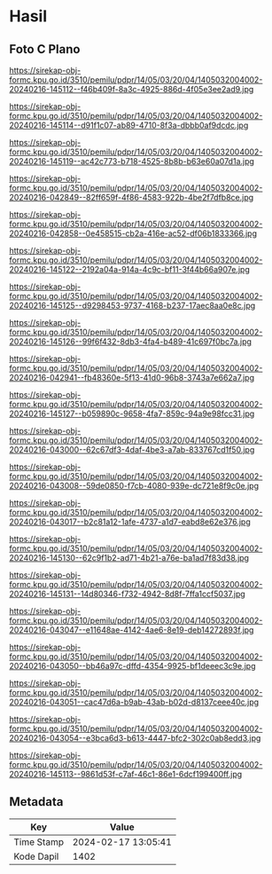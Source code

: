 # Hasil

## Foto C Plano

https://sirekap-obj-formc.kpu.go.id/3510/pemilu/pdpr/14/05/03/20/04/1405032004002-20240216-145112--f46b409f-8a3c-4925-886d-4f05e3ee2ad9.jpg

https://sirekap-obj-formc.kpu.go.id/3510/pemilu/pdpr/14/05/03/20/04/1405032004002-20240216-145114--d91f1c07-ab89-4710-8f3a-dbbb0af9dcdc.jpg

https://sirekap-obj-formc.kpu.go.id/3510/pemilu/pdpr/14/05/03/20/04/1405032004002-20240216-145119--ac42c773-b718-4525-8b8b-b63e60a07d1a.jpg

https://sirekap-obj-formc.kpu.go.id/3510/pemilu/pdpr/14/05/03/20/04/1405032004002-20240216-042849--82ff659f-4f86-4583-922b-4be2f7dfb8ce.jpg

https://sirekap-obj-formc.kpu.go.id/3510/pemilu/pdpr/14/05/03/20/04/1405032004002-20240216-042858--0e458515-cb2a-416e-ac52-df06b1833366.jpg

https://sirekap-obj-formc.kpu.go.id/3510/pemilu/pdpr/14/05/03/20/04/1405032004002-20240216-145122--2192a04a-914a-4c9c-bf11-3f44b66a907e.jpg

https://sirekap-obj-formc.kpu.go.id/3510/pemilu/pdpr/14/05/03/20/04/1405032004002-20240216-145125--d9298453-9737-4168-b237-17aec8aa0e8c.jpg

https://sirekap-obj-formc.kpu.go.id/3510/pemilu/pdpr/14/05/03/20/04/1405032004002-20240216-145126--99f6f432-8db3-4fa4-b489-41c697f0bc7a.jpg

https://sirekap-obj-formc.kpu.go.id/3510/pemilu/pdpr/14/05/03/20/04/1405032004002-20240216-042941--fb48360e-5f13-41d0-96b8-3743a7e662a7.jpg

https://sirekap-obj-formc.kpu.go.id/3510/pemilu/pdpr/14/05/03/20/04/1405032004002-20240216-145127--b059890c-9658-4fa7-859c-94a9e98fcc31.jpg

https://sirekap-obj-formc.kpu.go.id/3510/pemilu/pdpr/14/05/03/20/04/1405032004002-20240216-043000--62c67df3-4daf-4be3-a7ab-833767cd1f50.jpg

https://sirekap-obj-formc.kpu.go.id/3510/pemilu/pdpr/14/05/03/20/04/1405032004002-20240216-043008--59de0850-f7cb-4080-939e-dc721e8f9c0e.jpg

https://sirekap-obj-formc.kpu.go.id/3510/pemilu/pdpr/14/05/03/20/04/1405032004002-20240216-043017--b2c81a12-1afe-4737-a1d7-eabd8e62e376.jpg

https://sirekap-obj-formc.kpu.go.id/3510/pemilu/pdpr/14/05/03/20/04/1405032004002-20240216-145130--62c9f1b2-ad71-4b21-a76e-ba1ad7f83d38.jpg

https://sirekap-obj-formc.kpu.go.id/3510/pemilu/pdpr/14/05/03/20/04/1405032004002-20240216-145131--14d80346-f732-4942-8d8f-7ffa1ccf5037.jpg

https://sirekap-obj-formc.kpu.go.id/3510/pemilu/pdpr/14/05/03/20/04/1405032004002-20240216-043047--e11648ae-4142-4ae6-8e19-deb14272893f.jpg

https://sirekap-obj-formc.kpu.go.id/3510/pemilu/pdpr/14/05/03/20/04/1405032004002-20240216-043050--bb46a97c-dffd-4354-9925-bf1deeec3c9e.jpg

https://sirekap-obj-formc.kpu.go.id/3510/pemilu/pdpr/14/05/03/20/04/1405032004002-20240216-043051--cac47d6a-b9ab-43ab-b02d-d8137ceee40c.jpg

https://sirekap-obj-formc.kpu.go.id/3510/pemilu/pdpr/14/05/03/20/04/1405032004002-20240216-043054--e3bca6d3-b613-4447-bfc2-302c0ab8edd3.jpg

https://sirekap-obj-formc.kpu.go.id/3510/pemilu/pdpr/14/05/03/20/04/1405032004002-20240216-145113--9861d53f-c7af-46c1-86e1-6dcf199400ff.jpg


## Metadata

| Key        | Value               |
| ---------- | ------------------- |
| Time Stamp | 2024-02-17 13:05:41 |
| Kode Dapil | 1402                |



